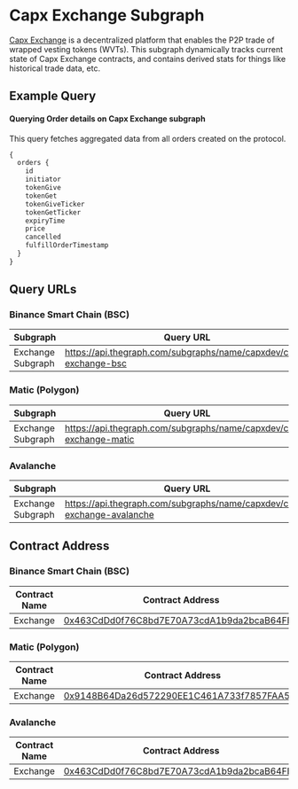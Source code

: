# Capx Exchange Subgraph

[Capx Exchange](https://exchange.capx.fi/) is a decentralized platform that enables the P2P trade of wrapped vesting tokens (WVTs). This subgraph dynamically tracks current state of Capx Exchange contracts, and contains derived stats for things like historical trade data, etc.

## Example Query
#### Querying Order details on Capx Exchange subgraph

This query fetches aggregated data from all orders created on the protocol. 

```graphql
{
  orders {
    id
    initiator
    tokenGive
    tokenGet
    tokenGiveTicker
    tokenGetTicker
    expiryTime
    price
    cancelled
    fulfillOrderTimestamp
  }
}
```
## Query URLs

### Binance Smart Chain (BSC)

| Subgraph     | Query URL  |
|---------------------|--------------------------------------------------------------------|
| Exchange Subgraph   | https://api.thegraph.com/subgraphs/name/capxdev/capx-exchange-bsc	 |

### Matic (Polygon)

| Subgraph     | Query URL  |
|---------------------|--------------------------------------------------------------------|
| Exchange Subgraph   | https://api.thegraph.com/subgraphs/name/capxdev/capx-exchange-matic		 |

### Avalanche

| Subgraph     | Query URL  |
|---------------------|--------------------------------------------------------------------|
| Exchange Subgraph   | https://api.thegraph.com/subgraphs/name/capxdev/capx-exchange-avalanche	 |

## Contract Address

### Binance Smart Chain (BSC)
| Contract Name     | Contract Address  |
|---------------------|--------------------------------------------------------------------|
| Exchange   | [0x463CdDd0f76C8bd7E70A73cdA1b9da2bcaB64FB1](https://bscscan.com/address/0x463CdDd0f76C8bd7E70A73cdA1b9da2bcaB64FB1)	 |

### Matic (Polygon)
| Contract Name     | Contract Address  |
|---------------------|--------------------------------------------------------------------|
| Exchange   | [0x9148B64Da26d572290EE1C461A733f7857FAA599](https://polygonscan.com/address/0x9148B64Da26d572290EE1C461A733f7857FAA599)	 |

### Avalanche
| Contract Name     | Contract Address  |
|---------------------|--------------------------------------------------------------------|
| Exchange   | [0x463CdDd0f76C8bd7E70A73cdA1b9da2bcaB64FB1](https://snowtrace.io/address/0x463CdDd0f76C8bd7E70A73cdA1b9da2bcaB64FB1)	 |